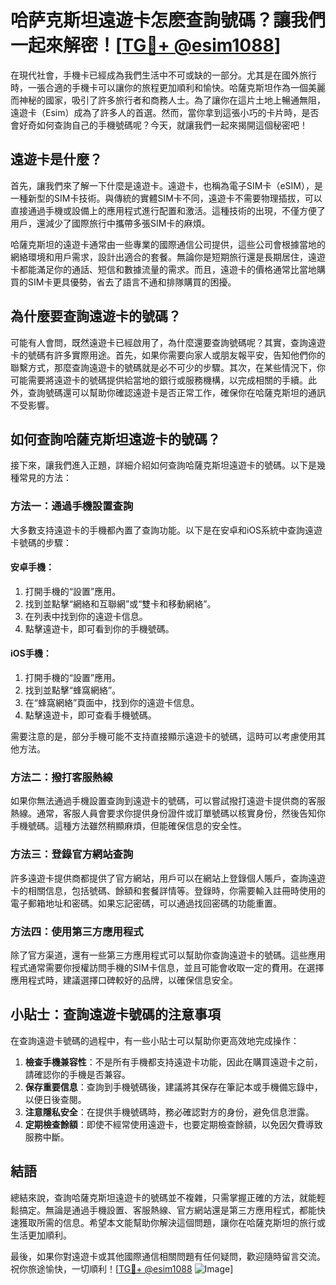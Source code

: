 # 哈萨克斯坦遠遊卡怎麽查詢號碼？讓我們一起來解密！[[TG💪+ @esim1088](https://t.me/s/esim1088)]

在現代社會，手機卡已經成為我們生活中不可或缺的一部分。尤其是在國外旅行時，一張合適的手機卡可以讓你的旅程更加順利和愉快。哈薩克斯坦作為一個美麗而神秘的國家，吸引了許多旅行者和商務人士。為了讓你在這片土地上暢通無阻，遠遊卡（Esim）成為了許多人的首選。然而，當你拿到這張小巧的卡片時，是否會好奇如何查詢自己的手機號碼呢？今天，就讓我們一起來揭開這個秘密吧！

## 遠遊卡是什麼？

首先，讓我們來了解一下什麼是遠遊卡。遠遊卡，也稱為電子SIM卡（eSIM），是一種新型的SIM卡技術。與傳統的實體SIM卡不同，遠遊卡不需要物理插拔，可以直接通過手機或設備上的應用程式進行配置和激活。這種技術的出現，不僅方便了用戶，還減少了國際旅行中攜帶多張SIM卡的麻煩。

哈薩克斯坦的遠遊卡通常由一些專業的國際通信公司提供，這些公司會根據當地的網絡環境和用戶需求，設計出適合的套餐。無論你是短期旅行還是長期居住，遠遊卡都能滿足你的通話、短信和數據流量的需求。而且，遠遊卡的價格通常比當地購買的SIM卡更具優勢，省去了語言不通和排隊購買的困擾。

## 為什麼要查詢遠遊卡的號碼？

可能有人會問，既然遠遊卡已經啟用了，為什麼還要查詢號碼呢？其實，查詢遠遊卡的號碼有許多實際用途。首先，如果你需要向家人或朋友報平安，告知他們你的聯繫方式，那麼查詢遠遊卡的號碼就是必不可少的步驟。其次，在某些情況下，你可能需要將遠遊卡的號碼提供給當地的銀行或服務機構，以完成相關的手續。此外，查詢號碼還可以幫助你確認遠遊卡是否正常工作，確保你在哈薩克斯坦的通訊不受影響。

## 如何查詢哈薩克斯坦遠遊卡的號碼？

接下來，讓我們進入正題，詳細介紹如何查詢哈薩克斯坦遠遊卡的號碼。以下是幾種常見的方法：

### 方法一：通過手機設置查詢

大多數支持遠遊卡的手機都內置了查詢功能。以下是在安卓和iOS系統中查詢遠遊卡號碼的步驟：

#### 安卓手機：
1. 打開手機的“設置”應用。
2. 找到並點擊“網絡和互聯網”或“雙卡和移動網絡”。
3. 在列表中找到你的遠遊卡信息。
4. 點擊遠遊卡，即可看到你的手機號碼。

#### iOS手機：
1. 打開手機的“設置”應用。
2. 找到並點擊“蜂窩網絡”。
3. 在“蜂窩網絡”頁面中，找到你的遠遊卡信息。
4. 點擊遠遊卡，即可查看手機號碼。

需要注意的是，部分手機可能不支持直接顯示遠遊卡的號碼，這時可以考慮使用其他方法。

### 方法二：撥打客服熱線

如果你無法通過手機設置查詢到遠遊卡的號碼，可以嘗試撥打遠遊卡提供商的客服熱線。通常，客服人員會要求你提供身份證件或訂單號碼以核實身份，然後告知你手機號碼。這種方法雖然稍顯麻煩，但能確保信息的安全性。

### 方法三：登錄官方網站查詢

許多遠遊卡提供商都提供了官方網站，用戶可以在網站上登錄個人賬戶，查詢遠遊卡的相關信息，包括號碼、餘額和套餐詳情等。登錄時，你需要輸入註冊時使用的電子郵箱地址和密碼。如果忘記密碼，可以通過找回密碼的功能重置。

### 方法四：使用第三方應用程式

除了官方渠道，還有一些第三方應用程式可以幫助你查詢遠遊卡的號碼。這些應用程式通常需要你授權訪問手機的SIM卡信息，並且可能會收取一定的費用。在選擇應用程式時，建議選擇口碑較好的品牌，以確保信息安全。

## 小貼士：查詢遠遊卡號碼的注意事項

在查詢遠遊卡號碼的過程中，有一些小貼士可以幫助你更高效地完成操作：

1. **檢查手機兼容性**：不是所有手機都支持遠遊卡功能，因此在購買遠遊卡之前，請確認你的手機是否兼容。
2. **保存重要信息**：查詢到手機號碼後，建議將其保存在筆記本或手機備忘錄中，以便日後查閱。
3. **注意隱私安全**：在提供手機號碼時，務必確認對方的身份，避免信息泄露。
4. **定期檢查餘額**：即使不經常使用遠遊卡，也要定期檢查餘額，以免因欠費導致服務中斷。

## 結語

總結來說，查詢哈薩克斯坦遠遊卡的號碼並不複雜，只需掌握正確的方法，就能輕鬆搞定。無論是通過手機設置、客服熱線、官方網站還是第三方應用程式，都能快速獲取所需的信息。希望本文能幫助你解決這個問題，讓你在哈薩克斯坦的旅行或生活更加順利。

最後，如果你對遠遊卡或其他國際通信相關問題有任何疑問，歡迎隨時留言交流。祝你旅途愉快，一切順利！[[TG💪+ @esim1088](https://t.me/s/esim1088) ![Image](https://i.postimg.cc/4NQfJmqS/Snipaste-2025-05-13-00-14-12.png)]